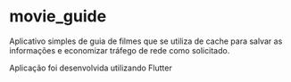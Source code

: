 # movie_guide

Aplicativo simples de guia de filmes que se utiliza de cache para salvar as informações e economizar tráfego de rede como solicitado.

Aplicação foi desenvolvida utilizando Flutter
